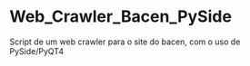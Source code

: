 # Web_Crawler_Bacen_PySide
Script de um web crawler para o site do bacen, com o uso de PySide/PyQT4
